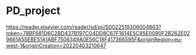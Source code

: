 # PD_project

https://reader.elsevier.com/reader/sd/pii/S0022519306004863?token=78BF681D6C2BD437B197C04DD8C67F1614E5C85E0090F2B262E029661A55EBE51A1ABF7506349A0E56C18F417366595F&originRegion=eu-west-1&originCreation=20220403210647
